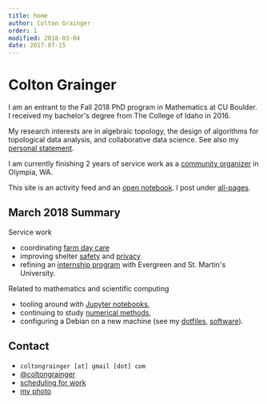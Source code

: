 ```yaml
---
title: home
author: Colton Grainger
order: 1
modified: 2018-03-04
date: 2017-07-15
---
```


# Colton Grainger

I am an entrant to the Fall 2018 PhD program in Mathematics at CU Boulder. I received my bachelor's degree from The College of Idaho in 2016.

My research interests are in algebraic topology, the design of algorithms for topological data analysis, and collaborative data science. See also my [personal statement](/personal-statement).

I am currently finishing 2 years of service work as a [community organizer](https://github.com/coltongrainger/work) in Olympia, WA.

This site is an activity feed and an [open notebook](http://wcm1.web.rice.edu/open-notebook-history.html). I post under [all-pages](all-pages).

## March 2018 Summary

Service work

- coordinating [farm day care](fscss-volunteers/farm-day-care) 
- improving shelter [safety](fscss-volunteers/wiki#safety) and
  [privacy](https://github.com/coltongrainger/work/blob/master/public/curriculum/2018-04-12-privacy.md)
- refining an [internship program](fscss-volunteers/practicum) with Evergreen
  and St. Martin's University.

Related to mathematics and scientific computing

 - tooling around with [Jupyter notebooks](https://nbviewer.jupyter.org/github/coltongrainger/notebooks/tree/master/),
 - continuing to study [numerical methods](/math-428),
 - configuring a Debian on a new machine (see my [dotfiles](https://github.com/coltongrainger/dotfiles), [software](/software)).

## Contact

- `coltongrainger [at] gmail [dot] com`
- [@coltongrainger](https://twitter.com/coltongrainger)
- [scheduling for work](https://meetme.so/coltongrainger)
- [my photo](images/identification-photo.jpg)
